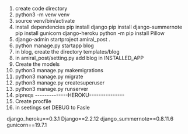 1. create code directory
2. python3 -m venv venv
3. source venv/bin/activate
4. install dependencies
pip install django
pip install django-summernote
pip install gunicorn django-heroku
python -m pip install Pillow
5. django-admin startproject amiral_post .
6. python manage.py startapp blog
7. in blog, create the directory templates/blog
8. in amiral_post/setting.py add blog in INSTALLED_APP
9. Create the models
11. python3 manage.py makemigrations
12. python3 manage.py migrate
13. python3 manage.py createsuperuser
14. python3 manage.py runserver
15. pipreqs
--------------HEROKU---------------
1. Create procfile
2. in seetings set DEBUG to Fasle


django_heroku==0.3.1
Django==2.2.12
django_summernote==0.8.11.6
gunicorn==19.7.1